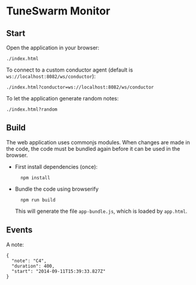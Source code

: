 # TuneSwarm Monitor

## Start

Open the application in your browser:

    ./index.html

To connect to a custom conductor agent (default is `ws://localhost:8082/ws/conductor`):

    ./index.html?conductor=ws://localhost:8082/ws/conductor

To let the application generate random notes:

    ./index.html?random


## Build

The web application uses commonjs modules. When changes are made in the code,
the code must be bundled again before it can be used in the browser.

- First install dependencies (once):

        npm install

- Bundle the code using browserify

        npm run build

  This will generate the file `app-bundle.js`, which is loaded by `app.html`.


## Events

A note:

    {
      "note": "C4", 
      "duration": 400, 
      "start": "2014-09-11T15:39:33.827Z"
    }
